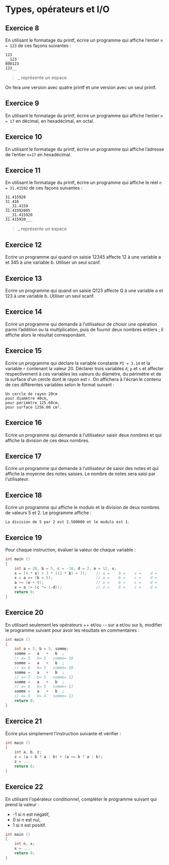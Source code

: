 # Types, opérateurs et I/O

## Exercice 8

En utilisant le formatage du printf, écrire un programme qui affiche l’entier ```n = 123``` de ces façons suivantes :

```
123
__123
000123
123__
```

> _ représente un espace

On fera une version avec quatre printf et une version avec un seul printf.

## Exercice 9

En utilisant le formatage du printf, écrire un programme qui affiche l’entier ```n = 17``` en décimal, en hexadécimal, en octal.

## Exercice 10

En utilisant le formatage du printf, écrire un programme qui affiche l’adresse de l’entier ```n=17``` en hexadécimal.

## Exercice 11

En utilisant le formatage du printf, écrire un programme qui affiche le réel ```n = 31.41592``` de ces façons suivantes :

```
31.415920
31.416
___31.4159
31.41592085
___31.415920
31.415920___
```

> _ représente un espace

## Exercice 12

Ecrire un programme qui quand on saisie 12345 affecte 12 à une variable a et 345 à une variable b. Utiliser un seul scanf.

## Exercice 13

Ecrire un programme qui quand on saisie Q123 affecte Q à une variable a et 123 à une variable b. Utiliser un seul scanf.

## Exercice 14

Ecrire un programme qui demande à l’utilisateur de choisir une opération parmi l’addition ou la multiplication, puis de fournir deux nombres entiers ; il affiche alors le résultat correspondant.

## Exercice 15

Ecrire un programme qui déclare la variable constante ```PI = 3.14``` et la variable ```r``` contenant la valeur 20. Déclarer trois variables ```d```, ```p``` et ```s``` et affecter respectivement à ces variables les valeurs du diamètre, du périmètre et de la surface d'un cercle dont le rayon est ```r```. On affichera à l'écran le contenu de ces différentes variables selon le format suivant :
```
Un cercle de rayon 20cm
pour diamètre 40cm,
pour périmètre 125.60cm,
pour surface 1256.00 cm².
```

## Exercice 16

Ecrire un programme qui demande à l’utilisateur saisir deux nombres et qui affiche la division de ces deux nombres.

## Exercice 17 

Ecrire un programme qui demande à l’utilisateur de saisir des notes et qui affiche la moyenne des notes saisies. Le nombre de notes sera saisi par l'utilisateur.

## Exercice 18

Ecrire un programme qui affiche le modulo et la division de deux nombres de valeurs 5 et 2. Le programme affiche :
```
La division de 5 par 2 est 2.500000 et le modulo est 1.
```

## Exercice 19

Pour chaque instruction, évaluer la valeur de chaque variable :

```c
int main ()
{
    int a = 20, b = 5, c = -10, d = 2, e = 12, x;
    x = (4 * e) + 3 * ((2 * b) + 7);	// a =    b =    c =    d =    e =    x =    
    x = a == (b = 5);                   // a =    b =    c =    d =    e =    x =    
    a += (e + 9);                       // a =    b =    c =    d =    e =    x =    
    x = a != (c *= (-d));               // a =    b =    c =    d =    e =    x =    
    return 0;
}
```

## Exercice 20

En utilisant seulement les opérateurs ++ et/ou -- sur a et/ou sur b, modifier le programme suivant pour avoir les
résultats en commentaires :

```c
int main ()
{
    int a = 5, b = 5, somme;
    somme =   a   +   b  ;  
    // a= 5   b= 5   somme= 10
    somme =   a   +   b  ;  
    // a= 6   b= 5   somme= 10
    somme =   a   +   b  ;  
    // a= 7   b= 5   somme= 12
    somme =   a   +   b  ;  
    // a= 6   b= 5   somme= 11
    somme =   a   +   b  ;  
    // a= 5   b= 4   somme= 11
    return 0;
}
```

## Exercice 21

Écrire plus simplement l’instruction suivante et vérifier :

```c
int main ()
{
    int a, b, z;
    z = (a > b ? a : b) + (a <= b ? a : b);
    z = ...
    return 0;
}
```

## Exercice 22

En utilisant l'opérateur conditionnel, compléter le programme suivant qui prend la valeur :
+ -1 si n est négatif,
+ 0 si n est nul,
+ 1 si n est positif.

```c
int main ()
{
    int n, x;
    x = ...
    return 0;
}
```